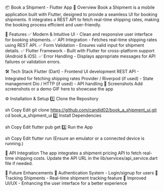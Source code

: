 📦 Book a Shipment - Flutter App
🚀 Overview
Book a Shipment is a mobile application built with Flutter, designed to provide a seamless UI for booking shipments. It integrates a REST API to fetch real-time shipping rates, making the booking process efficient and user-friendly.

🎯 Features
✅ Modern & Intuitive UI - Clean and responsive user interface for booking shipments.
✅ API Integration - Fetches real-time shipping rates using REST API.
✅ Form Validation - Ensures valid input for shipment details.
✅ Flutter Framework - Built with Flutter for cross-platform support (Android & iOS).
✅ Error Handling - Displays appropriate messages for API failures or validation errors.

🛠️ Tech Stack
Flutter (Dart) - Frontend UI development
REST API - Integrated for fetching shipping rates
Provider / Riverpod (if used) - State management
Dio / HTTP (if used) - API handling
📸 Screenshots
Add screenshots or a demo GIF here to showcase the app

⚙️ Installation & Setup
1️⃣ Clone the Repository

sh
Copy
Edit
git clone https://github.com/candid02/book_a_shipment_ui.git
cd book_a_shipment_ui
2️⃣ Install Dependencies

sh
Copy
Edit
flutter pub get
3️⃣ Run the App

sh
Copy
Edit
flutter run
(Ensure an emulator or a connected device is running.)

🔗 API Integration
The app integrates a shipment pricing API to fetch real-time shipping costs. Update the API URL in the lib/services/api_service.dart file if needed.

🚧 Future Enhancements
🔹 Authentication System - Login/signup for users
🔹 Tracking Shipments - Real-time shipment tracking feature
🔹 Improved UI/UX - Enhancing the user interface for a better experience
